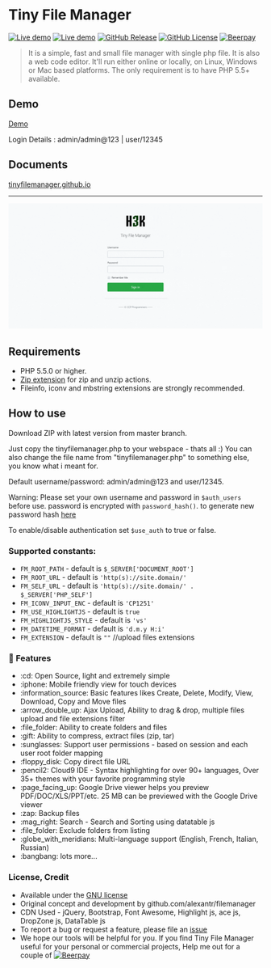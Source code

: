 # Tiny File Manager


[![Live demo](https://img.shields.io/badge/Live-Demo-brightgreen.svg?style=flat-square)](https://tinyfilemanager.eu-gb.mybluemix.net/Demo/)
[![Live demo](https://img.shields.io/badge/Help-Docs-lightgrey.svg?style=flat-square)](https://tinyfilemanager.github.io/)
[![GitHub Release](https://img.shields.io/github/release/qubyte/rubidium.svg?style=flat-square)](https://github.com/prasathmani/tinyfilemanager/releases)
 [![GitHub License](https://img.shields.io/github/license/prasathmani/tinyfilemanager.svg?style=flat-square)](https://github.com/prasathmani/tinyfilemanager/blob/master/LICENSE) 
[![Beerpay](https://beerpay.io/prasathmani/tinyfilemanager/badge.svg?style=flat-square)](https://beerpay.io/prasathmani/tinyfilemanager)
> It is a simple, fast and small file manager with single php file. It is also a web code editor. It'll run either online or locally, on Linux, Windows or Mac based platforms. The only requirement is to have PHP 5.5+ available.

## Demo
[Demo](https://tinyfilemanager.eu-gb.mybluemix.net/Demo/)

 Login Details : admin/admin@123 | user/12345


## Documents
<a href="https://tinyfilemanager.github.io/" target="_blank">tinyfilemanager.github.io</a>
<hr>

<img src="screenshot.gif" alt="H3K | Tiny File Manager">

## Requirements

- PHP 5.5.0 or higher.
- [Zip extension](http://php.net/manual/en/book.zip.php) for zip and unzip actions.
- Fileinfo, iconv and mbstring extensions are strongly recommended.

## How to use

Download ZIP with latest version from master branch.

Just copy the tinyfilemanager.php to your webspace - thats all :)
You can also change the file name from "tinyfilemanager.php" to something else, you know what i meant for.

Default username/password: admin/admin@123 and user/12345.

Warning: Please set your own username and password in `$auth_users` before use. password is encrypted with <code>password_hash()</code>. to generate new password hash <a href="https://tinyfilemanager.github.io/docs/pwd.html" target="_blank">here</a>

To enable/disable authentication set `$use_auth` to true or false.

### Supported constants:

- `FM_ROOT_PATH` - default is `$_SERVER['DOCUMENT_ROOT']`
- `FM_ROOT_URL` - default is `'http(s)://site.domain/'`
- `FM_SELF_URL` - default is `'http(s)://site.domain/' . $_SERVER['PHP_SELF']`
- `FM_ICONV_INPUT_ENC` - default is `'CP1251'`
- `FM_USE_HIGHLIGHTJS` - default is `true`
- `FM_HIGHLIGHTJS_STYLE` - default is `'vs'`
- `FM_DATETIME_FORMAT` - default is `'d.m.y H:i'`
- `FM_EXTENSION` - default is `""` //upload files extensions


### :loudspeaker: Features 
<ul>
<li>:cd: Open Source, light and extremely simple</li>
<li>:iphone: Mobile friendly view for touch devices</li>
<li>:information_source: Basic features likes Create, Delete, Modify, View, Download, Copy and Move files </li>
<li>:arrow_double_up: Ajax Upload, Ability to drag & drop, multiple files upload and file extensions filter </li>
<li>:file_folder: Ability to create folders and files</li>
<li>:gift: Ability to compress, extract files (zip, tar)</li>
<li>:sunglasses: Support user permissions - based on session and each user root folder mapping</li>
<li>:floppy_disk: Copy direct file URL</li>
<li>:pencil2: Cloud9 IDE - Syntax highlighting for over 90+ languages, Over 35+ themes with your favorite programming style
</li>
<li>:page_facing_up: Google Drive viewer helps you preview PDF/DOC/XLS/PPT/etc. 25 MB can be previewed with the Google Drive viewer</li>
<li>:zap: Backup files</li>
<li>:mag_right: Search -  Search and Sorting using datatable js</li>
<li>:file_folder: Exclude folders from listing</li>
<li>:globe_with_meridians: Multi-language support (English, French, Italian, Russian)</li>
<li>:bangbang: lots more...</li>
</ul>

### <a name=license></a>License, Credit  

- Available under the [GNU license](https://github.com/prasathmani/tinyfilemanager/blob/master/LICENSE)
- Original concept and development by github.com/alexantr/filemanager
- CDN Used - jQuery, Bootstrap, Font Awesome, Highlight js, ace js, DropZone js, DataTable js
- To report a bug or request a feature, please file an [issue](https://github.com/prasathmani/tinyfilemanager/issues)
- We hope our tools will be helpful for you. If you find Tiny File Manager useful for your personal or commercial projects, Help me out for a couple of 
[![Beerpay](https://beerpay.io/prasathmani/tinyfilemanager/badge.svg?style=flat-square)](https://beerpay.io/prasathmani/tinyfilemanager)




